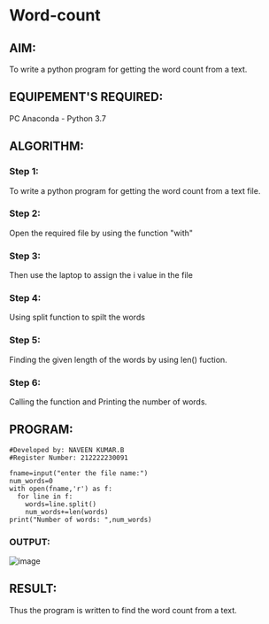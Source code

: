 # Word-count
## AIM:
To write a python program for getting the word count from a text.
## EQUIPEMENT'S REQUIRED: 
PC
Anaconda - Python 3.7
## ALGORITHM: 
### Step 1:
To write a python program for getting the word count from a text file.
### Step 2: 
 Open the required file by using the function "with"
### Step 3: 
Then use the laptop to assign the i value in the file
### Step 4:  
Using split function to spilt the words
### Step 5: 
Finding the given length of the words by using len() fuction.
### Step 6:
Calling the function and Printing the number of words.
## PROGRAM:
```
#Developed by: NAVEEN KUMAR.B
#Register Number: 212222230091

fname=input("enter the file name:")
num_words=0
with open(fname,'r') as f:
  for line in f:
    words=line.split()
    num_words+=len(words)
print("Number of words: ",num_words)
```
### OUTPUT:

![image](https://github.com/mrnaviz/Word-count/assets/123350791/4d8326d2-43ce-4b56-b3fb-e50c689145bc)


## RESULT:
Thus the program is written to find the word count from a text.
